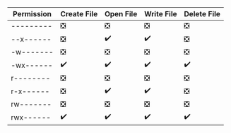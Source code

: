 | Permission | Create File | Open File | Write File | Delete File |
| ---------- | ----------- | --------- | ---------- | ----------- |
| --------- | :negative_squared_cross_mark: | :negative_squared_cross_mark: | :negative_squared_cross_mark: | :negative_squared_cross_mark: |
| --x------ | :negative_squared_cross_mark: | :heavy_check_mark: | :heavy_check_mark: | :negative_squared_cross_mark: |
| -w------- | :negative_squared_cross_mark: | :negative_squared_cross_mark: | :negative_squared_cross_mark: | :negative_squared_cross_mark: |
| -wx------ | :heavy_check_mark: | :heavy_check_mark: | :heavy_check_mark: | :heavy_check_mark: |
| r-------- | :negative_squared_cross_mark: | :negative_squared_cross_mark: | :negative_squared_cross_mark: | :negative_squared_cross_mark: |
| r-x------ | :negative_squared_cross_mark: | :heavy_check_mark: | :heavy_check_mark: | :negative_squared_cross_mark: |
| rw------- | :negative_squared_cross_mark: | :negative_squared_cross_mark: | :negative_squared_cross_mark: | :negative_squared_cross_mark: |
| rwx------ | :heavy_check_mark: | :heavy_check_mark: | :heavy_check_mark: | :heavy_check_mark: |

